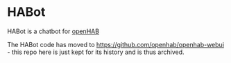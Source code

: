 # HABot

HABot is a chatbot for [openHAB](https://openhab.org)

The HABot code has moved to https://github.com/openhab/openhab-webui - this repo here is just kept for its history and is thus archived.

